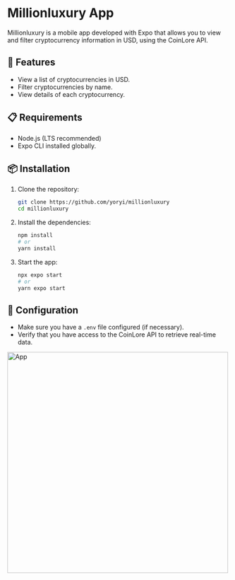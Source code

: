 # Millionluxury App

Millionluxury is a mobile app developed with Expo that allows you to view and filter cryptocurrency information in USD, using the CoinLore API.

## 🚀 Features

* View a list of cryptocurrencies in USD.
* Filter cryptocurrencies by name.
* View details of each cryptocurrency.

## 📋 Requirements

* Node.js (LTS recommended)
* Expo CLI installed globally.

## 📦 Installation

1. Clone the repository:

   ```bash
   git clone https://github.com/yoryi/millionluxury
   cd millionluxury
   ```

2. Install the dependencies:

   ```bash
   npm install
   # or
   yarn install
   ```

3. Start the app:

   ```bash
   npx expo start
   # or
   yarn expo start
   ```

## 🔧 Configuration

* Make sure you have a `.env` file configured (if necessary).
* Verify that you have access to the CoinLore API to retrieve real-time data.

<img src="https://i.ibb.co/RkyYy8Mv/Group-1000001238.png" alt="App" width="500" />
